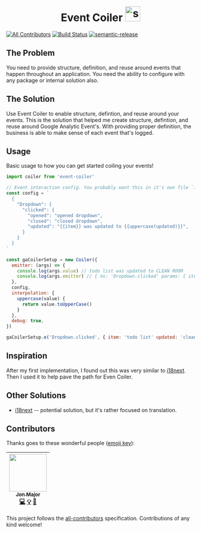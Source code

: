 <div align="center">
  <h1>
		Event Coiler  
	  <a href="https://www.emojione.com/emoji/1f40d">
	    <img height="40" width="40" alt="snake coiled" src="https://emojipedia-us.s3.dualstack.us-west-1.amazonaws.com/thumbs/240/emojione/151/snake_1f40d.png" />
	  </a>
  </h1>
</div>

[![All Contributors](https://img.shields.io/badge/all_contributors-1-orange.svg?style=flat-square)](#contributors)
[![Build Status](https://travis-ci.org/jonmajorc/event-coiler.svg?branch=master)](https://travis-ci.org/jonmajorc/event-coiler)
[![semantic-release](https://img.shields.io/badge/%20%20%F0%9F%93%A6%F0%9F%9A%80-semantic--release-e10079.svg)](https://github.com/semantic-release/semantic-release)


## The Problem
You need to provide structure, definition, and reuse around events that happen throughout an application. You need the ability to configure with any package or internal solution also.

## The Solution
Use Event Coiler to enable structure, defintion, and reuse around your events. This is the solution that helped me create structure, defintion, and reuse around Google Analytic Event's. With providing proper definition, the business is able to make sense of each event that's logged.

## Usage

Basic usage to how you can get started coiling your events!
```js
import coiler from 'event-coiler'

// Event interaction config. You probably want this in it's own file `interactions.config.js`
const config = `
  {
    "Dropdown": {
      "clicked": {
        "opened": "opened dropdown",
        "closed": "closed dropdown",
        "updated": "{{item}} was updated to {{uppercase(updated)}}",
      }
    }
  }
`

const gaCoilerSetup = new Coiler({
  emitter: (args) => {
    console.log(args.value) // todo list was updated to CLEAN ROOM
    console.log(args.emitter) // { ns: 'Dropdown.clicked' params: { item: 'todo list', updated: 'clean room' }
  },
  config,
  interpolation: {
    uppercase(value) {
      return value.toUpperCase()
    }
  },
  debug: true,
})

gaCoilerSetup.e('Dropdown.clicked', { item: 'todo list' updated: 'clean room' }) // todo list was updated to CLEAN ROOM
```

## Inspiration
After my first implementation, I found out this was very similar to [i18next](https://github.com/i18next/i18next). Then I used it to help pave the path for Even Coiler.

## Other Solutions
- [i18next](https://github.com/i18next/i18next) -- potential solution, but it's rather focused on translation.

## Contributors

Thanks goes to these wonderful people ([emoji key](https://github.com/kentcdodds/all-contributors#emoji-key)):

<!-- ALL-CONTRIBUTORS-LIST:START - Do not remove or modify this section -->
<!-- prettier-ignore -->
| [<img src="https://avatars1.githubusercontent.com/u/7799266?v=4" width="100px;"/><br /><sub><b>Jon Major</b></sub>](https://jonmajorc.me)<br />[💻](https://github.com/jonmajorc/event-coiler/commits?author=jonmajorc "Code") [💡](#example-jonmajorc "Examples") [📖](https://github.com/jonmajorc/event-coiler/commits?author=jonmajorc "Documentation") |
| :---: |

<!-- ALL-CONTRIBUTORS-LIST:END -->

This project follows the [all-contributors](https://github.com/kentcdodds/all-contributors) specification. Contributions of any kind welcome!